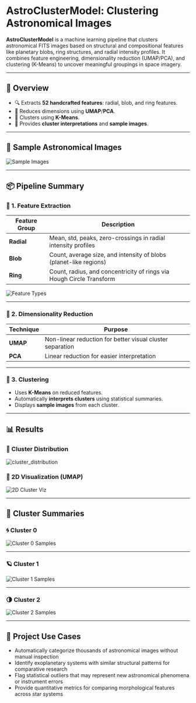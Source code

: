 # AstroClusterModel: Clustering Astronomical Images

**AstroClusterModel** is a machine learning pipeline that clusters astronomical FITS images based on structural and compositional features like planetary blobs, ring structures, and radial intensity profiles. It combines feature engineering, dimensionality reduction (UMAP/PCA), and clustering (K-Means) to uncover meaningful groupings in space imagery.

---

## 📁 Overview

- 🔍 Extracts **52 handcrafted features**: radial, blob, and ring features.
- 🔻 Reduces dimensions using **UMAP**/**PCA**.
- 📌 Clusters using **K-Means**.
- 🧠 Provides **cluster interpretations** and **sample images**.

---

## 📸 Sample Astronomical Images

![Sample Images](https://github.com/user-attachments/assets/4e409d6d-71ad-49a7-b728-962d6b917228)

---

## 📦 Pipeline Summary

### 🔹 1. Feature Extraction

| Feature Group    | Description |
|------------------|-------------|
| **Radial**       | Mean, std, peaks, zero-crossings in radial intensity profiles |
| **Blob**         | Count, average size, and intensity of blobs (planet-like regions) |
| **Ring**         | Count, radius, and concentricity of rings via Hough Circle Transform |

![Feature Types](https://github.com/user-attachments/assets/9382875b-d1f8-4743-9fd0-62b6b8a2a409)

---

### 🔹 2. Dimensionality Reduction

| Technique | Purpose |
|-----------|---------|
| **UMAP**  | Non-linear reduction for better visual cluster separation |
| **PCA**   | Linear reduction for easier interpretation |

---

### 🔹 3. Clustering

- Uses **K-Means** on reduced features.
- Automatically **interprets clusters** using statistical summaries.
- Displays **sample images** from each cluster.

---

## 📊 Results

### 📌 Cluster Distribution
![cluster_distribution](https://github.com/user-attachments/assets/b976d456-6936-45fc-abb9-5c53074bec9d)


### 🌌 2D Visualization (UMAP)
![2D Cluster Viz](https://github.com/user-attachments/assets/52b5a2db-93ee-4b6a-b003-952a56c3afca)

---

## 🧪 Cluster Summaries

### 🌀 Cluster 0
![Cluster 0 Samples](https://github.com/user-attachments/assets/5014f7de-d6d5-4181-93f4-8dc14d1e0e07)

---

### 🪐 Cluster 1
![Cluster 1 Samples](https://github.com/user-attachments/assets/ce72c658-6a96-422f-aee7-da710169ed8b)


---

### 🌗 Cluster 2
![Cluster 2 Samples](https://github.com/user-attachments/assets/68204b31-8836-45ce-96dd-531e889b3b49)


---

## 🔑 Project Use Cases

- Automatically categorize thousands of astronomical images without manual inspection
- Identify exoplanetary systems with similar structural patterns for comparative research
- Flag statistical outliers that may represent new astronomical phenomena or instrument errors
- Provide quantitative metrics for comparing morphological features across star systems
